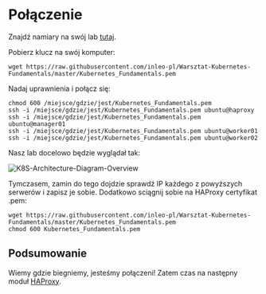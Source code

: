 # Połączenie

Znajdź namiary na swój lab [tutaj](https://github.com/inleo-pl/Warsztat-Kubernetes-Fundamentals/blob/master/Adresy-LAB.md).

Pobierz klucz na swój komputer:
```
wget https://raw.githubusercontent.com/inleo-pl/Warsztat-Kubernetes-Fundamentals/master/Kubernetes_Fundamentals.pem
```
Nadaj uprawnienia i połącz się:
```
chmod 600 /miejsce/gdzie/jest/Kubernetes_Fundamentals.pem
ssh -i /miejsce/gdzie/jest/Kubernetes_Fundamentals.pem ubuntu@haproxy
ssh -i /miejsce/gdzie/jest/Kubernetes_Fundamentals.pem ubuntu@manager01
ssh -i /miejsce/gdzie/jest/Kubernetes_Fundamentals.pem ubuntu@worker01
ssh -i /miejsce/gdzie/jest/Kubernetes_Fundamentals.pem ubuntu@worker02
```
Nasz lab docelowo będzie wyglądał tak:

![K8S-Architecture-Diagram-Overview](https://inleo.pl/wp-content/uploads/2018/08/K8S-Architecture-Diagram-Overview.png)

Tymczasem, zamin do tego dojdzie sprawdź IP każdego z powyższych serwerów i zapisz je sobie. Dodatkowo sciągnij sobie na HAProxy certyfikat .pem:
```
wget https://raw.githubusercontent.com/inleo-pl/Warsztat-Kubernetes-Fundamentals/master/Kubernetes_Fundamentals.pem
chmod 600 Kubernetes_Fundamentals.pem
```
## Podsumowanie
Wiemy gdzie biegniemy, jesteśmy połączeni! Zatem czas na następny moduł [HAProxy](https://github.com/inleo-pl/Warsztat-Kubernetes-Fundamentals/blob/master/02-HAProxy.md).
